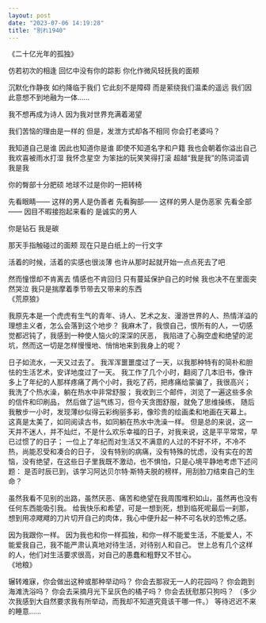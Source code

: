 ```yaml
---
layout: post
date: "2023-07-06 14:19:28"
title: "別れ1940"
---
```

《二十亿光年的孤独》

仿若初次的相逢
回忆中没有你的踪影
你化作微风轻抚我的面颊

沉默化作静夜
如约降临于我们
它此刻不是障碍
而是萦绕我们温柔的遥远
我们因此意想不到地融为一体……

我不想再成为诗人
因为我对世界充满着渴望

我们苦恼的理由是一样的
但是，发泄方式却各不相同
你会打老婆吗？

我知道自己是谁
因此也知道你是谁
即使不知道名字和户籍
我也会朝着你溢出自己
我欢喜被雨水打湿
我怀念星空
为笨拙的玩笑笑得打滚
超越“我是我”的陈词滥调
我是我

你的臀部十分肥硕
地球不过是你的一把转椅

先看眼睛——
这样的男人是伪善者
先看胸部——
这样的男人是伪恶家
先看全部——
因目不暇接抱起来看的
是诚实的男人

你是钻石
我是碳

那天手指触碰过的面颊
现在只是白纸上的一行文字

活着的时候，活着的实感也很淡薄
也许从那时起就开始一点点死去了吧

然而憧憬却不肯离去
情感也不肯回归
只有蔓延保护自己的时候
我也决不在里面突然哭泣
我只是揣摩着季节带去又带来的东西
<br>
《荒原狼》

我原先本是一个虎虎有生气的青年、诗人、艺术之友、漫游世界的人、热情洋溢的理想主义者，怎么会落到这个地步？
我麻木了，我恨自己，恨所有的人，一切感觉都迟钝了，我感到一种使人恼火的深深的厌恶，
我陷进了心胸空虚和绝望的泥坑，然而这一切是怎样慢慢地、悄悄地来到我身上的呢？

日子如流水，一天又过去了。
我浑浑噩噩度过了一天，以我那种特有的简朴和胆怯的生活艺术，安详地度过了一天。
我工作了几个小时，翻阅了几本旧书，像许多上了年纪的人那样疼痛了两个小时，我吃了药，把疼痛给蒙骗了，我很高兴；
我洗了个热水澡，躺在热水中非常舒服；
我收到三个邮件，浏览了一遍这些多余的信件和印刷品，
然后做了运气练习，但今天贪图舒服，就免了思维操练，
随后我散步一小时，发现薄纱似得云彩绚丽多彩，像珍贵的绘画柔和地画在天幕上。
这真是太美了，如同阅读古书，如同躺在热水中洗澡一样。
但是总的来说，这一天并不迷人，并不灿烂，不是什么欢乐幸福的日子，对我来说，这是平平常常，早已过惯了的日子；
一位上了年纪而对生活又不满意的人过的不好不坏，不冷不热，尚能忍受和凑合的日子，
没有特别的病痛，没有特殊的忧虑，没有实在的苦恼，没有绝望，在这些日子里我既不激动，也不惧怕，只是心境平静地考虑下述问题：
是否时辰已到，该学习阿达贝尔特·斯特夫脱的榜样，用刮脸刀结束自己的生命？

虽然我看不见别的出路，虽然厌恶、痛苦和绝望在我周围堆积如山，虽然再也没有任何东西能吸引我。
给我快乐和希望，可是一想到死，想到临死呢最后一刹那，想到用凉飕飕的刀片切开自己的肉体，我心中便升起一种不可名状的恐怖之感。

因为我跟你一样。
因为我也和你一样孤独，和你一样不能爱生活，不能爱人，不能爱我自己，我不能严肃认真地对待生活，对待别人和自己。
世上总有几个这样的人，他们对生活要求很高，对自己的愚蠢和粗野又不甘心。
<br>
《地粮》

辗转难寐，你会做出这种或那种举动吗？
你会去那寂无一人的花园吗？
你会跑到海滩洗浴吗？
你会去采摘月光下呈灰色的橘子吗？
你会去抚慰那只狗吗？
（多少次我感到大自然要求我有所举动，而我却不知道究竟该干哪一件。）
等待迟迟不来的睡意......